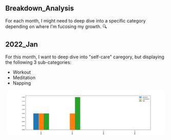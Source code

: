 ## Breakdown_Analysis
For each month, I might need to deep dive into a specific category depending on where I'm fucosing my growth. 🔍

## 2022_Jan
For this month, I want to deep dive into "self-care" caregory, but displaying the following 3 sub-categories:
- Workout
- Meditation
- Napping

![img](https://github.com/krystinli/Time_Management/blob/main/img/2022_Jan_Tracking.png)
